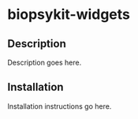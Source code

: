 # biopsykit-widgets

## Description
Description goes here.

## Installation
Installation instructions go here.